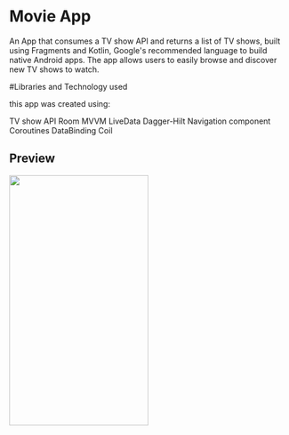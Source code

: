 # Movie App

An App that consumes a TV show API and returns a list of TV shows, built using Fragments and Kotlin, Google's recommended language to build native Android apps. The app allows users to easily browse and discover new TV shows to watch.


#Libraries and Technology used

this app was created using:

TV show API 
Room
MVVM
LiveData 
Dagger-Hilt
Navigation component
Coroutines
DataBinding
Coil



## Preview

<img src="/Gif/Movie-app-preview.gif" width="250" height="450"/>


